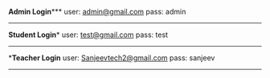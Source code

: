 ************Admin Login***************
user: admin@gmail.com
pass: admin
**************************************

************Student Login*************
user: test@gmail.com
pass: test
**************************************

*************Teacher Login************
user: Sanjeevtech2@gmail.com
pass: sanjeev 
**************************************